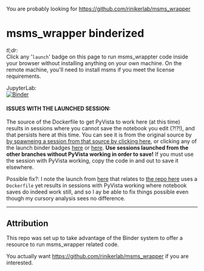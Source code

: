 You are probably looking for https://github.com/rinikerlab/msms_wrapper

# msms_wrapper binderized

*tl;dr:*  
Click any '`launch`' badge on this page to run msms_wrappter code inside your browser without installing anything on your own machine. 
On the remote machine, you'll need to install msms if you meet the license requirements.

JupyterLab:    
[![Binder](https://mybinder.org/badge_logo.svg)](https://mybinder.org/v2/gh/fomightez/msms_wrapper/binderized?labpath=examples.ipynb)

#### ISSUES WITH THE LAUNCHED SESSION:

The source of the Dockerfile to get PyVista to work here (at this time) results in sessions where you cannot save the notebook you edit (?!?!), and that persists here at this time. You can see it is from the original source by [by spawneing a session from that source by clicking here](https://mybinder.org/v2/gh/pyvista/pyvista-examples/master), or clicking any of the launch binder badges [here](https://github.com/pyvista/pyvista#highlights) or [here](https://github.com/pyvista/pyvista-tutorial).
**Use sessions launched from the other branches without PyVista working in order to save!** If you must use the session with PyVista working, copy the code in and out to save it elsewhere.

Possible fix?: I note the launch from [here](https://github.com/pyvista/pyvista#highlights) that relates to [the repo here](https://github.com/pyvista/pyvista-examples) uses a `Dockerfile` yet results in sessions with PyVista working where notebook saves do indeed work still, and so I ay be able to fix things possible even though my cursory analysis sees no difference.

---------------
Attribution
----------
This repo was set up to take advantage of the Binder system to offer a resource to run msms_wrapper related code.

You actually want https://github.com/rinikerlab/msms_wrapper if you are interested.